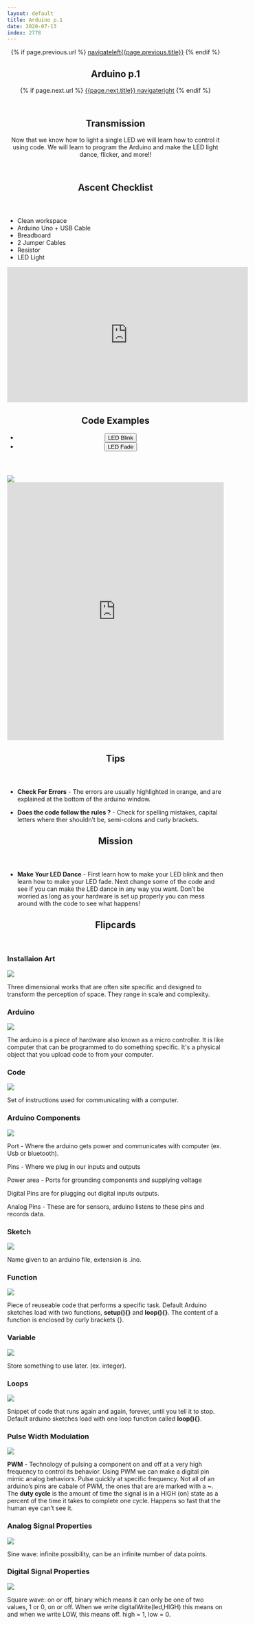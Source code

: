 ```yaml
---
layout: default
title: Arduino p.1
date: 2020-07-13
index: 2778
---
```

<article id="Class">
        <header>
                {% if page.previous.url %}
                        <a class="prev" href="{{page.previous.url}}"><span class="icon">navigateleft</span>{{page.previous.title}}</a>
                {% endif %}
                <h1>Arduino p.1</h1>
                {% if page.next.url %}
                        <a class="next" href="{{page.next.url}}">{{page.next.title}} <span class="icon">navigateright</span></a>
                {% endif %}
        </header>
        <section class="class-transmission">
                <header>
                        <h2>Transmission</h2>
                        <p>Now that we know how to light a single LED we will learn how to control it using code. We will learn to program the Arduino and make the LED light dance, flicker, and more!!</p>
                </header>
        </section>
        <section class="class-ascent_checklist">
                <header>
                        <h2>Ascent Checklist</h2>
                </header>
                <ul>
                        <li data-icon="✨">Clean workspace</li>
                        <li data-icon="🔆">Arduino Uno + USB Cable</li>
                        <li data-icon="🍞">Breadboard</li>
                        <li data-icon="⛓">2 Jumper Cables</li>
                        <li data-icon="〰️">Resistor</li>
                        <li data-icon="💡">LED Light</li>
                </ul>
        </section>
        <section class="video">
                <iframe width="560" height="315" src="https://www.youtube.com/embed/w7JRJBjjNVo" frameborder="0" allow="accelerometer; autoplay; encrypted-media; gyroscope; picture-in-picture" allowfullscreen></iframe>
        </section>
        <section class="class-code">
                <header>
                        <h2>Code Examples</h2>
                        <ul class="nav-tabs">
                                <li>
                                        <button onclick="openReviewTab('Class-SC-LED_Blink')" class="nav-tab active">LED Blink</button>
                                </li>
                                <li>
                                        <button onclick="openReviewTab('Class-SC-LED_Fade')" class="nav-tab">LED Fade</button>
                                </li>
                        </ul>
                </header>
                <div id="Class-SC-LED_Blink" class="tab-content">
                        <div class="tab-content-item-image image-container">
                                <img src="/img/lesson-arduino-LED_Blink-layout.png">
                        </div>
                        <div class="tab-content-item-code">
                                <iframe height="600px" width="100%" frameborder="0" src="https://create.arduino.cc/editor/kirbbot/12cfa853-bb30-4d4a-bde7-5b6f65ab8ad9/preview?embed"></iframe>
                        </div>
                </div>
                <div id="Class-SC-LED_Fade" class="tab-content" style="display:none">
                        <div class="tab-content-item-image image-container">
                                <img src="/img/lesson-arduino-LED_Fade-layout.png">
                        </div>
                        <div class="tab-content-item-code">
                                <iframe height="600px" width="100%" frameborder="0" src="https://create.arduino.cc/editor/kirbbot/89c032ff-a937-4916-a228-4184312bae2b/preview?embed"></iframe>
                        </div>
                </div><!-- end Class-Schematics & Code -->
        </section>
        <section class="class-tips">
                <header>
                        <h2>Tips</h2>
                </header>
                <ul>
                        <li data-icon="📌">
                                <p><strong>Check For Errors</strong> - The errors are usually highlighted in orange, and are explained at the bottom of the arduino window.</p>
                        </li>
                        <li data-icon="📌">
                                <p><strong>Does the code follow the rules ?</strong> - Check for spelling mistakes, capital letters where ther shouldn’t be, semi-colons and curly brackets.</p>
                        </li>
                </ul>
        </section><!-- end class-tips -->
        <section class="class-mission">
                <header>
                        <h2>Mission</h2>
                </header>
                <ul>
                        <li data-icon="💡">
                                <p><strong>Make Your LED Dance</strong> - First learn how to make your LED blink and then learn how to make your LED fade. Next change some of the code and see if you can make the LED dance in any way you want. Don’t be worried as long as your hardware is set up properly you can mess around with the code to see what happens!</p>
                        </li>
                </ul>
        </section>
        <section class="class-keywords">
                <header>
                        <h2>Flipcards</h2>
                </header>
                <div class="card">
                        <div class="card-front">
                                <h3>Installaion Art</h3>
                                <div class="image-container">
                                        <img src="/img/keywords/installationart.jpg">
                                </div>
                        </div>
                        <div class="card-back">
                                <p>Three dimensional works that are often site specific and designed to transform the perception of space. They range in scale and complexity.</p>
                        </div>
                </div><!-- card -->
                <div class="card">
                        <div class="card-front">
                                <h3>Arduino</h3>
                                <div class="image-container">
                                        <img src="/img/keywords/arduino_2.jpg">
                                </div>
                        </div>
                        <div class="card-back">
                                <p>The arduino is a piece of hardware also known as a micro controller. It is like computer that can be programmed to do something specific. It's a physical object that you upload code to from your computer.</p>
                        </div>
                </div><!-- card -->
                <div class="card">
                        <div class="card-front">
                                <h3>Code</h3>
                                <div class="image-container">
                                        <img src="/img/keywords/code.jpg">
                                </div>
                        </div>
                        <div class="card-back">
                                <p>Set of instructions used for communicating with a computer.</p>
                        </div>
                </div><!-- card -->
                <div class="card">
                        <div class="card-front">
                                <h3>Arduino Components</h3>
                                <div class="image-container">
                                        <img src="/img/keywords/arduino_pins.jpg">
                                </div>
                        </div>
                        <div class="card-back">
                                <p>Port - Where the arduino gets power and communicates with computer (ex. Usb or bluetooth).</p>
                                <p>Pins - Where we plug in our inputs and outputs</p>
                                <p>Power area - Ports for grounding components and supplying voltage</p>
                                <p>Digital Pins are for plugging out digital inputs outputs.</p>
                                <p>Analog Pins - These are for sensors, arduino listens to these pins and records data.</p>
                        </div>
                </div><!-- card -->
                <div class="card">
                        <div class="card-front">
                                <h3>Sketch</h3>
                                <div class="image-container">
                                        <img src="/img/keywords/sketch.jpg">
                                </div>
                        </div>
                        <div class="card-back">
                                <p>Name given to an arduino file, extension is .ino.</p>
                        </div>
                </div><!-- card -->
                <div class="card">
                        <div class="card-front">
                                <h3>Function</h3>
                                <div class="image-container">
                                        <img src="/img/keywords/function.jpg">
                                </div>
                        </div>
                        <div class="card-back">
                                <p>Piece of reuseable code that performs a specific task. Default Arduino sketches load with two functions, <strong>setup(){}</strong> and <strong>loop(){}</strong>. The content of a function is enclosed by curly brackets {}.</p>
                        </div>
                </div><!-- card -->
                <div class="card">
                        <div class="card-front">
                                <h3>Variable</h3>
                                <div class="image-container">
                                        <img src="/img/keywords/variable.jpg">
                                </div>
                        </div>
                        <div class="card-back">
                                <p>Store something to use later. (ex. integer).</p>
                        </div>
                </div><!-- card -->
                <div class="card">
                        <div class="card-front">
                                <h3>Loops</h3>
                                <div class="image-container">
                                        <img src="/img/keywords/loop.jpg">
                                </div>
                        </div>
                        <div class="card-back">
                                <p>Snippet of code that runs again and again, forever, until you tell it to stop. Default arduino sketches load with one loop function called <strong>loop(){}</strong>.</p>
                        </div>
                </div><!-- card -->
                <div class="card">
                        <div class="card-front">
                                <h3>Pulse Width Modulation</h3>
                                <div class="image-container">
                                        <img src="/img/keywords/pwm.jpg">
                                </div>
                        </div>
                        <div class="card-back">
                                <p><strong>PWM</strong> - Technology of pulsing a component on and off at a very high frequency to control its behavior. Using PWM we can make a digital pin mimic analog behaviors. Pulse quickly at specific frequency. Not all of an arduino’s pins are cabale of PWM, the ones that are are marked with a <strong>~</strong>. The <strong>duty cycle</strong> is the amount of time the signal is in a HIGH (on) state as a percent of the time it takes to complete one cycle. Happens so fast that the human eye can’t see it.</p>
                        </div>
                </div><!-- card -->
                <div class="card">
                        <div class="card-front">
                                <h3>Analog Signal Properties</h3>
                                <div class="image-container">
                                        <img src="/img/keywords/analog.jpg">
                                </div>
                        </div>
                        <div class="card-back">
                                <p>Sine wave: infinite possibility, can be an infinite number of data points.</p>
                        </div>
                </div><!-- card -->
                <div class="card">
                        <div class="card-front">
                                <h3>Digital Signal Properties</h3>
                                <div class="image-container">
                                        <img src="/img/keywords/digital.jpg">
                                </div>
                        </div>
                        <div class="card-back">
                                <p>Square wave: on or off, binary which means it can only be one of two values, 1 or 0, on or off. When we write digitalWrite(led,HIGH) this means on and when we write LOW, this means off. high = 1, low = 0.</p>
                        </div>
                </div><!-- card -->
        </section><!-- class-keywords -->
</article>